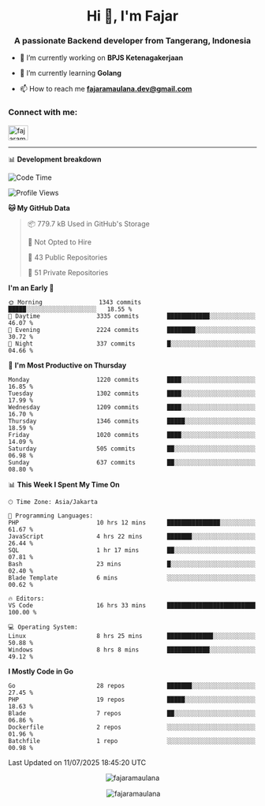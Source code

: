 <h1 align="center">Hi 👋, I'm Fajar</h1>
<h3 align="center">A passionate Backend developer from Tangerang, Indonesia</h3>

<!-- <p align="left"> <img src="https://komarev.com/ghpvc/?username=fajaramaulana&label=Profile%20views&color=0e75b6&style=flat" alt="fajaramaulana" /> </p> -->

- 🔭 I’m currently working on **BPJS Ketenagakerjaan**

- 🌱 I’m currently learning **Golang**

- 📫 How to reach me **fajaramaulana.dev@gmail.com**

<h3 align="left">Connect with me:</h3>
<p align="left">
<a href="https://linkedin.com/in/fajar-agus-maulana-73533a180/" target="blank"><img align="center" src="https://raw.githubusercontent.com/rahuldkjain/github-profile-readme-generator/master/src/images/icons/Social/linked-in-alt.svg" alt="fajaramaulana" height="30" width="40" /></a>
</p>

-------

📊 **Development breakdown**
<!--START_SECTION:waka-->
![Code Time](http://img.shields.io/badge/Code%20Time-3%2C153%20hrs%2056%20mins-blue)

![Profile Views](http://img.shields.io/badge/Profile%20Views-0-blue)

**🐱 My GitHub Data** 

> 📦 779.7 kB Used in GitHub's Storage 
 > 
> 🚫 Not Opted to Hire
 > 
> 📜 43 Public Repositories 
 > 
> 🔑 51 Private Repositories 
 > 
**I'm an Early 🐤** 

```text
🌞 Morning                1343 commits        █████░░░░░░░░░░░░░░░░░░░░   18.55 % 
🌆 Daytime                3335 commits        ████████████░░░░░░░░░░░░░   46.07 % 
🌃 Evening                2224 commits        ████████░░░░░░░░░░░░░░░░░   30.72 % 
🌙 Night                  337 commits         █░░░░░░░░░░░░░░░░░░░░░░░░   04.66 % 
```
📅 **I'm Most Productive on Thursday** 

```text
Monday                   1220 commits        ████░░░░░░░░░░░░░░░░░░░░░   16.85 % 
Tuesday                  1302 commits        ████░░░░░░░░░░░░░░░░░░░░░   17.99 % 
Wednesday                1209 commits        ████░░░░░░░░░░░░░░░░░░░░░   16.70 % 
Thursday                 1346 commits        █████░░░░░░░░░░░░░░░░░░░░   18.59 % 
Friday                   1020 commits        ████░░░░░░░░░░░░░░░░░░░░░   14.09 % 
Saturday                 505 commits         ██░░░░░░░░░░░░░░░░░░░░░░░   06.98 % 
Sunday                   637 commits         ██░░░░░░░░░░░░░░░░░░░░░░░   08.80 % 
```


📊 **This Week I Spent My Time On** 

```text
🕑︎ Time Zone: Asia/Jakarta

💬 Programming Languages: 
PHP                      10 hrs 12 mins      ███████████████░░░░░░░░░░   61.67 % 
JavaScript               4 hrs 22 mins       ███████░░░░░░░░░░░░░░░░░░   26.44 % 
SQL                      1 hr 17 mins        ██░░░░░░░░░░░░░░░░░░░░░░░   07.81 % 
Bash                     23 mins             █░░░░░░░░░░░░░░░░░░░░░░░░   02.40 % 
Blade Template           6 mins              ░░░░░░░░░░░░░░░░░░░░░░░░░   00.62 % 

🔥 Editors: 
VS Code                  16 hrs 33 mins      █████████████████████████   100.00 % 

💻 Operating System: 
Linux                    8 hrs 25 mins       █████████████░░░░░░░░░░░░   50.88 % 
Windows                  8 hrs 8 mins        ████████████░░░░░░░░░░░░░   49.12 % 
```

**I Mostly Code in Go** 

```text
Go                       28 repos            ███████░░░░░░░░░░░░░░░░░░   27.45 % 
PHP                      19 repos            █████░░░░░░░░░░░░░░░░░░░░   18.63 % 
Blade                    7 repos             ██░░░░░░░░░░░░░░░░░░░░░░░   06.86 % 
Dockerfile               2 repos             ░░░░░░░░░░░░░░░░░░░░░░░░░   01.96 % 
Batchfile                1 repo              ░░░░░░░░░░░░░░░░░░░░░░░░░   00.98 % 
```




 Last Updated on 11/07/2025 18:45:20 UTC
<!--END_SECTION:waka-->
<p align="center"><img align="center" src="https://github-readme-stats.vercel.app/api/top-langs?username=fajaramaulana&show_icons=true&locale=en&layout=compact" alt="fajaramaulana" /></p>

<p align="center">&nbsp;<img align="center" src="https://github-readme-stats.vercel.app/api?username=fajaramaulana&show_icons=true&locale=en" alt="fajaramaulana" /></p>
